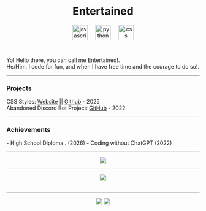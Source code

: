 <h1 align="center">Entertained</h1>

<div align="center">
  <img src="https://cdn.jsdelivr.net/gh/devicons/devicon/icons/javascript/javascript-original.svg" height="40" alt="javascript logo" />
  <img width="12" />
  <img src="https://cdn.jsdelivr.net/gh/devicons/devicon/icons/python/python-original.svg" height="40" alt="python logo" />
   <img width="12" />
  <img src="https://cdn.jsdelivr.net/gh/devicons/devicon/icons/css3/css3-original.svg" height="40" alt="css logo" />
</div>

<br/>



###


<!-- About Me -->
<p align="center">
  <ul style="list-style-type: none; padding: 0;">
    <li>Yo! Hello there, you can call me Entertained!.</li>
    <li>He/Him, I code for fun, and when I have free time and the courage to do so!.</li>
  </ul>
</p>


<hr />

### Projects

<div style="text-align: left;">
  <ul style="list-style-type: none; padding: 0;">
    <li>CSS Styles: <a href="https://userstyles.world/user/SlimsBotAndSuch" target="_blank">Website</a> || <a href="" target="_blank"> Github</a> - 2025 </li>
    <li>Abandoned Discord Bot Project: <a href="https://github.com/Entertalned/SMB-Offical" target="_blank">GitHub</a> - 2022</li>
  </ul>
</div>

<hr />

### Achievements
<div style="text-align: left;">  
    - High School Diploma <a href=""></a>. (2026)
    - Coding without ChatGPT <a href=""></a> (2022)
</div>

<hr />
<!-- GitHub Stats -->
<div align="center">
    <img src="https://github-readme-stats.vercel.app/api?username=Entertalned&show_icons=true&include_all_commits=true&count_private=true&hide_border=true&bg_color=00000000&text_color=00FF00&title_color=00FF00&icon_color=00FF00">
</div>

<hr />

<!-- Language Stats -->
<div align="center">
    <img src="https://github-readme-stats.vercel.app/api/top-langs/?username=Entertalned&hide_border=true&layout=compact&theme=tokyonight&bg_color=00000000">
</div>
<br />

<hr />

<!-- Social Badges -->
<div align="center">
    <a href="http://discord.com/users/1238225742802849823"><img src="https://img.shields.io/badge/discord-%235865F2?style=for-the-badge&logo=discord&logoColor=white" /></a>
    <a href="https://www.youtube.com/@Entrain."><img src="https://img.shields.io/badge/youtube-%23FF0000?style=for-the-badge&logo=youtube&logoColor=white" /></a>
</div>
